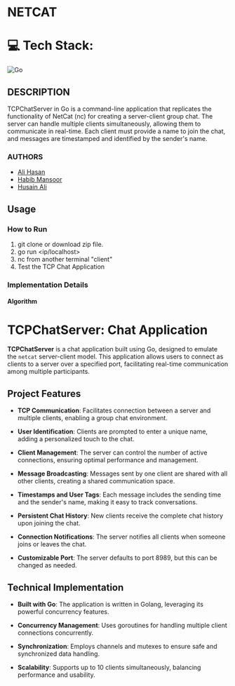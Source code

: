 # NETCAT

# 💻 Tech Stack:
![Go](https://img.shields.io/badge/go-%2300ADD8.svg?style=for-the-badge&logo=go&logoColor=white)


## DESCRIPTION
TCPChatServer in Go is a command-line application that replicates the functionality of NetCat (nc) for creating a server-client group chat. The server can handle multiple clients simultaneously, allowing them to communicate in real-time. Each client must provide a name to join the chat, and messages are timestamped and identified by the sender's name.

### AUTHORS
- [Ali Hasan](https://github.com/AliHJMM)
- [Habib Mansoor](https://github.com/7abib04)
- [Husain Ali](https://github.com/hujaafar)


## Usage

### How to Run
1. git clone <repository-url> or download zip file.
2. go run <ip/localhost> <port> 
3. nc <ip> <port> from another terminal "client"
4. Test the TCP Chat Application


### Implementation Details

#### Algorithm

# TCPChatServer: Chat Application

**TCPChatServer** is a chat application built using Go, designed to emulate the `netcat` server-client model. This application allows users to connect as clients to a server over a specified port, facilitating real-time communication among multiple participants.

## Project Features

- **TCP Communication**: Facilitates connection between a server and multiple clients, enabling a group chat environment.

- **User Identification**: Clients are prompted to enter a unique name, adding a personalized touch to the chat.

- **Client Management**: The server can control the number of active connections, ensuring optimal performance and management.

- **Message Broadcasting**: Messages sent by one client are shared with all other clients, creating a shared communication space.

- **Timestamps and User Tags**: Each message includes the sending time and the sender's name, making it easy to track conversations.

- **Persistent Chat History**: New clients receive the complete chat history upon joining the chat.

- **Connection Notifications**: The server notifies all clients when someone joins or leaves the chat.

- **Customizable Port**: The server defaults to port 8989, but this can be changed as needed.

## Technical Implementation

- **Built with Go**: The application is written in Golang, leveraging its powerful concurrency features.

- **Concurrency Management**: Uses goroutines for handling multiple client connections concurrently.

- **Synchronization**: Employs channels and mutexes to ensure safe and synchronized data handling.

- **Scalability**: Supports up to 10 clients simultaneously, balancing performance and usability.
